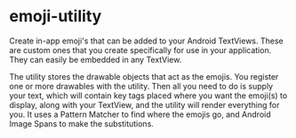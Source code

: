 # emoji-utility
Create in-app emoji's that can be added to your Android TextViews. These are custom ones that you create specifically for use in your application. They can easily be embedded in any TextView.

The utility stores the drawable objects that act as the emojis. You register one or more drawables with the utility. Then all you need to do is supply your text, which will contain key tags placed where you want the emoji(s) to display, along with your TextView, and the utility will render everything for you. It uses a Pattern Matcher to find where the emojis go, and Android Image Spans to make the substitutions.
